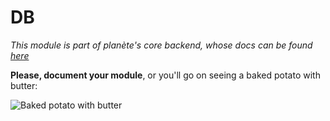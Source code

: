 # DB
*This module is part of planète's core backend, whose docs can be found [here](../README.md)*

**Please, document your module**, or you'll go on seeing a baked potato with butter:

![Baked potato with butter](https://cloud.githubusercontent.com/assets/13233859/10263240/01ad3a84-69e7-11e5-8406-7e0848b24015.jpg)
